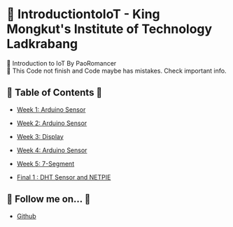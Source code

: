 # 🛜 IntroductiontoIoT - King Mongkut's Institute of Technology Ladkrabang

🔸 Introduction to IoT By PaoRomancer <br>
🔸 This Code not finish and Code maybe has mistakes. Check important info.

## 📍 Table of Contents 📍

- [Week 1: Arduino Sensor](https://github.com/PaoRomancer/IntroductiontoIoT-KMITL/tree/main/Week1#week1)
- [Week 2: Arduino Sensor](#Week2-view)
- [Week 3: Display](#Week3-view)
- [Week 4: Arduino Sensor](#Week4-view)
- [Week 5: 7-Segment](#Week5-view)

- [Final 1 : DHT Sensor and NETPIE](https://github.com/PaoRomancer/IntroductiontoIoT-KMITL/tree/main/Final1)

## 📍 Follow me on... 📍

- [Github](https://github.com/PaoRomancer)
